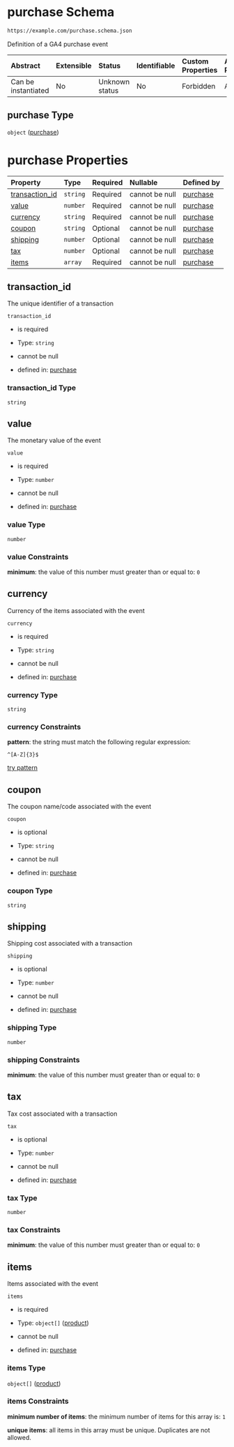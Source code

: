 # purchase Schema

```txt
https://example.com/purchase.schema.json
```

Definition of a GA4 purchase event

| Abstract            | Extensible | Status         | Identifiable | Custom Properties | Additional Properties | Access Restrictions | Defined In                                                                          |
| :------------------ | :--------- | :------------- | :----------- | :---------------- | :-------------------- | :------------------ | :---------------------------------------------------------------------------------- |
| Can be instantiated | No         | Unknown status | No           | Forbidden         | Allowed               | none                | [purchase.schema.json](../../../../out/purchase.schema.json "open original schema") |

## purchase Type

`object` ([purchase](purchase.md))

# purchase Properties

| Property                           | Type     | Required | Nullable       | Defined by                                                                                                              |
| :--------------------------------- | :------- | :------- | :------------- | :---------------------------------------------------------------------------------------------------------------------- |
| [transaction\_id](#transaction_id) | `string` | Required | cannot be null | [purchase](purchase-properties-transaction_id.md "https://example.com/purchase.schema.json#/properties/transaction_id") |
| [value](#value)                    | `number` | Required | cannot be null | [purchase](purchase-properties-value.md "https://example.com/purchase.schema.json#/properties/value")                   |
| [currency](#currency)              | `string` | Required | cannot be null | [purchase](purchase-properties-currency.md "https://example.com/purchase.schema.json#/properties/currency")             |
| [coupon](#coupon)                  | `string` | Optional | cannot be null | [purchase](purchase-properties-coupon.md "https://example.com/purchase.schema.json#/properties/coupon")                 |
| [shipping](#shipping)              | `number` | Optional | cannot be null | [purchase](purchase-properties-shipping.md "https://example.com/purchase.schema.json#/properties/shipping")             |
| [tax](#tax)                        | `number` | Optional | cannot be null | [purchase](purchase-properties-tax.md "https://example.com/purchase.schema.json#/properties/tax")                       |
| [items](#items)                    | `array`  | Required | cannot be null | [purchase](purchase-properties-items.md "https://example.com/purchase.schema.json#/properties/items")                   |

## transaction\_id

The unique identifier of a transaction

`transaction_id`

* is required

* Type: `string`

* cannot be null

* defined in: [purchase](purchase-properties-transaction_id.md "https://example.com/purchase.schema.json#/properties/transaction_id")

### transaction\_id Type

`string`

## value

The monetary value of the event

`value`

* is required

* Type: `number`

* cannot be null

* defined in: [purchase](purchase-properties-value.md "https://example.com/purchase.schema.json#/properties/value")

### value Type

`number`

### value Constraints

**minimum**: the value of this number must greater than or equal to: `0`

## currency

Currency of the items associated with the event

`currency`

* is required

* Type: `string`

* cannot be null

* defined in: [purchase](purchase-properties-currency.md "https://example.com/purchase.schema.json#/properties/currency")

### currency Type

`string`

### currency Constraints

**pattern**: the string must match the following regular expression:&#x20;

```regexp
^[A-Z]{3}$
```

[try pattern](https://regexr.com/?expression=%5E%5BA-Z%5D%7B3%7D%24 "try regular expression with regexr.com")

## coupon

The coupon name/code associated with the event

`coupon`

* is optional

* Type: `string`

* cannot be null

* defined in: [purchase](purchase-properties-coupon.md "https://example.com/purchase.schema.json#/properties/coupon")

### coupon Type

`string`

## shipping

Shipping cost associated with a transaction

`shipping`

* is optional

* Type: `number`

* cannot be null

* defined in: [purchase](purchase-properties-shipping.md "https://example.com/purchase.schema.json#/properties/shipping")

### shipping Type

`number`

### shipping Constraints

**minimum**: the value of this number must greater than or equal to: `0`

## tax

Tax cost associated with a transaction

`tax`

* is optional

* Type: `number`

* cannot be null

* defined in: [purchase](purchase-properties-tax.md "https://example.com/purchase.schema.json#/properties/tax")

### tax Type

`number`

### tax Constraints

**minimum**: the value of this number must greater than or equal to: `0`

## items

Items associated with the event

`items`

* is required

* Type: `object[]` ([product](purchase-properties-items-product.md))

* cannot be null

* defined in: [purchase](purchase-properties-items.md "https://example.com/purchase.schema.json#/properties/items")

### items Type

`object[]` ([product](purchase-properties-items-product.md))

### items Constraints

**minimum number of items**: the minimum number of items for this array is: `1`

**unique items**: all items in this array must be unique. Duplicates are not allowed.
